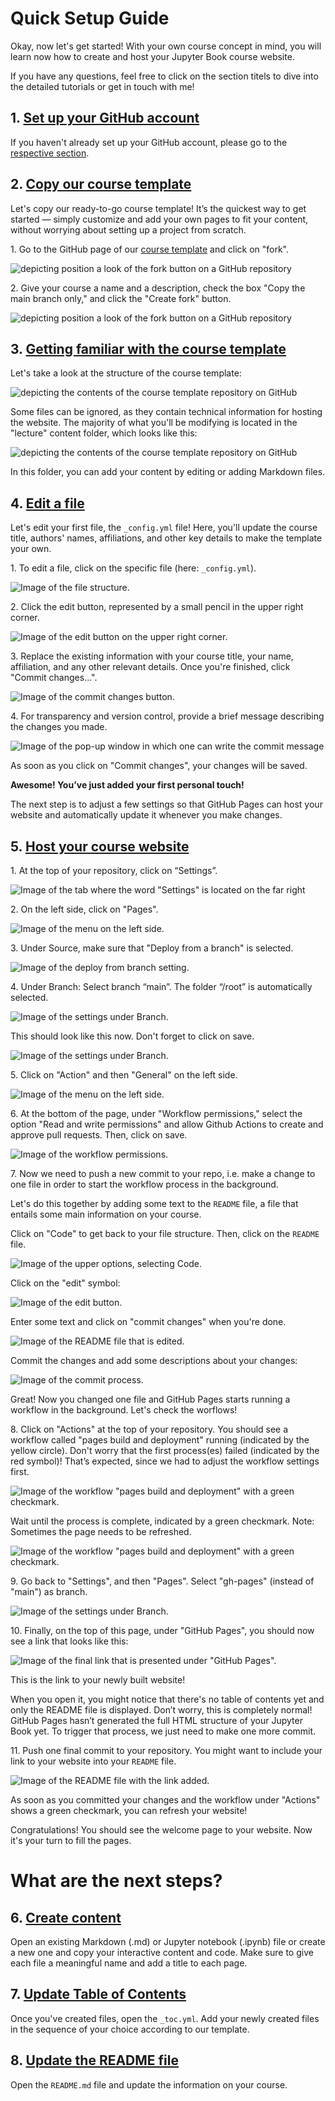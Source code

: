 # Quick Setup Guide 

Okay, now let's get started! With your own course concept in mind, you will learn now how to create and host your Jupyter Book course website. 


If you have any questions, feel free to click on the section titels to dive into the detailed tutorials or get in touch with me! 

## 1. [Set up your GitHub account](../1_github/account)
If you haven't already set up your GitHub account, please go to the [respective section](../1_github/account).  

## 2. [Copy our course template](../1_github/project)
Let's copy our ready-to-go course template! It’s the quickest way to get started — simply customize and add your own pages to fit your content, without worrying about setting up a project from scratch. 

1\. Go to the GitHub page of our [course template](https://github.com/luciebinder/course-template-minimal) and click on "fork".

![depicting position a look of the fork button on a GitHub repository](../../static/fork-button.png)

2\. Give your course a name and a description, check the box "Copy the main branch only," and click the "Create fork" button.

![depicting position a look of the fork button on a GitHub repository](../../static/create-fork.png)

## 3. [Getting familiar with the course template](../1_github/template)
Let's take a look at the structure of the course template:

![depicting the contents of the course template repository on GitHub](../../static/folder-structure_minimal-template.png)

Some files can be ignored, as they contain technical information for hosting the website. The majority of what you'll be modifying is located in the "lecture" content folder, which looks like this:

![depicting the contents of the course template repository on GitHub](../../static/lecture-folder-structure.png)

In this folder, you can add your content by editing or adding Markdown files.

## 4. [Edit a file](https://luciebinder.github.io/ws-openness-2025/content/1_github/template.html#make-your-first-adjustments)

Let's edit your first file, the `_config.yml` file! Here, you'll update the course title, authors' names, affiliations, and other key details to make the template your own.

1\. To edit a file, click on the specific file (here: `_config.yml`). 

![Image of the file structure.](../../static/click_on_file.png)

2\. Click the edit button, represented by a small pencil in the upper right corner. 

![Image of the edit button on the upper right corner.](../../static/edit_file.png)

3\. Replace the existing information with your course title, your name, affiliation, and any other relevant details. Once you're finished, click "Commit changes...".

![Image of the commit changes button.](../../static/commit_changes.png)

4\. For transparency and version control, provide a brief message describing the changes you made.

![Image of the pop-up window in which one can write the commit message](../../static/commit_message.png)

As soon as you click on "Commit changes", your changes will be saved.

**Awesome! You’ve just added your first personal touch!**

The next step is to adjust a few settings so that GitHub Pages can host your website and automatically update it whenever you make changes.

## 5. [Host your course website](../2_host/host_website)

1\. At the top of your repository, click on “Settings”.

![Image of the tab where the word "Settings" is located on the far right](../../static/settings.png)

2\. On the left side, click on "Pages".

![Image of the menu on the left side.](../../static/pages.png)
  
3\. Under Source, make sure that "Deploy from a branch" is selected.

![Image of the deploy from branch setting.](../../static/deploy-from-branch.png) 

4\. Under Branch: Select branch “main”. The folder “/root” is automatically selected.

![Image of the settings under Branch.](../../static/branch.png)

This should look like this now. Don't forget to click on save.

![Image of the settings under Branch.](../../static/save-branch.png)

5\. Click on "Action" and then "General" on the left side.

![Image of the menu on the left side.](../../static/actions-general.png)

6\. At the bottom of the page, under "Workflow permissions," select the option "Read and write permissions" and allow Github Actions to create and approve pull requests. Then, click on save.

![Image of the workflow permissions.](../../static/workflow_permissions.png)

7\. Now we need to push a new commit to your repo, i.e. make a change to one file in order to start the workflow process in the background.

Let's do this together by adding some text to the `README` file, a file that entails some main information on your course. 

Click on "Code" to get back to your file structure. Then, click on the `README` file. 

![Image of the upper options, selecting Code.](../../static/code.png)

Click on the "edit" symbol: 

![Image of the edit button.](../../static/edit-readme.png)

Enter some text and click on "commit changes" when you're done.

![Image of the README file that is edited.](../../static/edit-readme2.png)

Commit the changes and add some descriptions about your changes:

![Image of the commit process.](../../static/commit-readme.png)

Great! Now you changed one file and GitHub Pages starts running a workflow in the background. Let's check the worflows!

8\. Click on "Actions" at the top of your repository. You should see a workflow called "pages build and deployment" running (indicated by the yellow circle). Don't worry that the first process(es) failed (indicated by the red symbol)! That’s expected, since we had to adjust the workflow settings first.

![Image of the workflow "pages build and deployment" with a green checkmark.](../../static/action-click.png)

Wait until the process is complete, indicated by a green checkmark. Note: Sometimes the page needs to be refreshed.

![Image of the workflow "pages build and deployment" with a green checkmark.](../../static/green-checkmark.png)

9\. Go back to "Settings", and then "Pages". Select "gh-pages" (instead of "main") as branch.
    
![Image of the settings under Branch.](../../static/gh-pages.png)

10\. Finally, on the top of this page, under "GitHub Pages", you should now see a link that looks like this:

![Image of the final link that is presented under "GitHub Pages".](../../static/pages_link.png)

This is the link to your newly built website! 

When you open it, you might notice that there's no table of contents yet and only the README file is displayed. Don’t worry, this is completely normal! GitHub Pages hasn’t generated the full HTML structure of your Jupyter Book yet. To trigger that process, we just need to make one more commit.

11\. Push one final commit to your repository. You might want to include your link to your website into your `README` file.

![Image of the README file with the link added.](../../static/edit-readme3.png)

As soon as you committed your changes and the workflow under "Actions" shows a green checkmark, you can refresh your website! 

Congratulations! You should see the welcome page to your website. Now it's your turn to fill the pages.


# What are the next steps?

## 6. [Create content](../3_create/intro)

Open an existing Markdown (.md) or Jupyter notebook (.ipynb) file or create a new one and copy your interactive content and code. Make sure to give each file a meaningful name and add a title to each page.

## 7. [Update Table of Contents](../3_create/setup-files)

Once you've created files, open the `_toc.yml`. Add your newly created files in the sequence of your choice according to our template.

## 8. [Update the README file](https://luciebinder.github.io/ws-openness-2025/content/1_github/template.html#the-readme)

Open the `README.md` file and update the information on your course.
